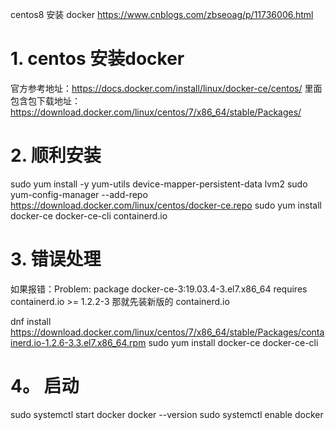 centos8 安装 docker
https://www.cnblogs.com/zbseoag/p/11736006.html

# 1. centos 安装docker 
官方参考地址：https://docs.docker.com/install/linux/docker-ce/centos/
里面包含包下载地址： https://download.docker.com/linux/centos/7/x86_64/stable/Packages/ 
 
# 2. 顺利安装
sudo yum install -y yum-utils  device-mapper-persistent-data  lvm2
sudo yum-config-manager  --add-repo   https://download.docker.com/linux/centos/docker-ce.repo
sudo yum install docker-ce docker-ce-cli containerd.io
 
# 3. 错误处理
  如果报错：Problem: package docker-ce-3:19.03.4-3.el7.x86_64 requires containerd.io >= 1.2.2-3 那就先装新版的 containerd.io

dnf install https://download.docker.com/linux/centos/7/x86_64/stable/Packages/containerd.io-1.2.6-3.3.el7.x86_64.rpm
sudo yum install docker-ce docker-ce-cli

# 4。 启动
sudo systemctl start docker
docker --version
sudo systemctl enable docker
